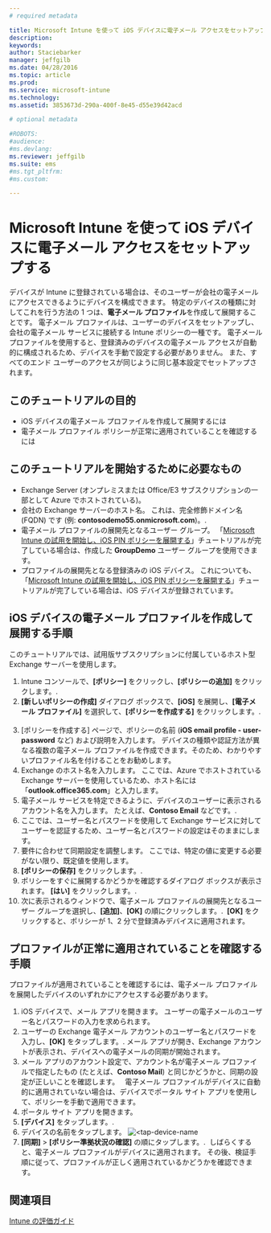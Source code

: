 ```yaml
---
# required metadata

title: Microsoft Intune を使って iOS デバイスに電子メール アクセスをセットアップする | Microsoft Intune
description:
keywords:
author: Staciebarker
manager: jeffgilb
ms.date: 04/28/2016
ms.topic: article
ms.prod:
ms.service: microsoft-intune
ms.technology:
ms.assetid: 3853673d-290a-400f-8e45-d55e39d42acd

# optional metadata

#ROBOTS:
#audience:
#ms.devlang:
ms.reviewer: jeffgilb
ms.suite: ems
#ms.tgt_pltfrm:
#ms.custom:

---
```


# Microsoft Intune を使って iOS デバイスに電子メール アクセスをセットアップする
デバイスが Intune に登録されている場合は、そのユーザーが会社の電子メールにアクセスできるようにデバイスを構成できます。 特定のデバイスの種類に対してこれを行う方法の 1 つは、**電子メール プロファイル**を作成して展開することです。 電子メール プロファイルは、ユーザーのデバイスをセットアップし、会社の電子メール サービスに接続する Intune ポリシーの一種です。
電子メール プロファイルを使用すると、登録済みのデバイスの電子メール アクセスが自動的に構成されるため、デバイスを手動で設定する必要がありません。 また、すべてのエンド ユーザーのアクセスが同じように同じ基本設定でセットアップされます。

## このチュートリアルの目的

- iOS デバイスの電子メール プロファイルを作成して展開するには
- 電子メール プロファイル ポリシーが正常に適用されていることを確認するには

## このチュートリアルを開始するために必要なもの

- Exchange Server (オンプレミスまたは Office/E3 サブスクリプションの一部として Azure でホストされている)。
- 会社の Exchange サーバーのホスト名。 これは、完全修飾ドメイン名 (FQDN) です (例: **contosodemo55.onmicrosoft.com**)。.
- 電子メール プロファイルの展開先となるユーザー グループ。 「[Microsoft Intune の試用を開始し、iOS PIN ポリシーを展開する](start-a-microsoft-intune-trial-and-deploy-ios-pin-policy.md)」チュートリアルが完了している場合は、作成した **GroupDemo** ユーザー グループを使用できます。
- プロファイルの展開先となる登録済みの iOS デバイス。 これについても、「[Microsoft Intune の試用を開始し、iOS PIN ポリシーを展開する](start-a-microsoft-intune-trial-and-deploy-ios-pin-policy.md)」チュートリアルが完了している場合は、iOS デバイスが登録されています。

## iOS デバイスの電子メール プロファイルを作成して展開する手順

このチュートリアルでは、試用版サブスクリプションに付属しているホスト型 Exchange サーバーを使用します。
1. Intune コンソールで、**[ポリシー]** をクリックし、**[ポリシーの追加]** をクリックします。.
![<add-policy>](./media/Email-Walkthrough/Email-Walkthrough-1.png)
2. **[新しいポリシーの作成]** ダイアログ ボックスで、**[iOS]** を展開し、**[電子メール プロファイル]** を選択して、**[ポリシーを作成する]** をクリックします。.
![<ios-email-profile-policy>](./media/Email-Walkthrough/Email-Walkthrough-2.png)
3. [ポリシーを作成する] ページで、ポリシーの名前 (**iOS email profile - user-password** など) および説明を入力します。 デバイスの種類や認証方法が異なる複数の電子メール プロファイルを作成できます。そのため、わかりやすいプロファイル名を付けることをお勧めします。
4. Exchange のホスト名を入力します。 ここでは、Azure でホストされている Exchange サーバーを使用しているため、ホスト名には「**outlook.office365.com**」と入力します。
![<add-exchange-host-name>](./media/Email-Walkthrough/Email-Walkthrough-3.png)
5. 電子メール サービスを特定できるように、デバイスのユーザーに表示されるアカウント名を入力します。 たとえば、**Contoso Email** などです。.
6. ここでは、ユーザー名とパスワードを使用して Exchange サービスに対してユーザーを認証するため、ユーザー名とパスワードの設定はそのままにします。
7. 要件に合わせて同期設定を調整します。 ここでは、特定の値に変更する必要がない限り、既定値を使用します。  
8. **[ポリシーの保存]** をクリックします。.
9. ポリシーをすぐに展開するかどうかを確認するダイアログ ボックスが表示されます。 **[はい]** をクリックします。.
![<deploy-policy-now-dialog>](./media/Email-Walkthrough/Email-Walkthrough-4.png)
10. 次に表示されるウィンドウで、電子メール プロファイルの展開先となるユーザー グループを選択し、**[追加]**、**[OK]** の順にクリックします。.
![<finish-add-policy>](./media/Email-Walkthrough/Email-Walkthrough-5.png)
**[OK]** をクリックすると、ポリシーが 1、2 分で登録済みデバイスに適用されます。

## プロファイルが正常に適用されていることを確認する手順

プロファイルが適用されていることを確認するには、電子メール プロファイルを展開したデバイスのいずれかにアクセスする必要があります。
1. iOS デバイスで、メール アプリを開きます。
ユーザーの電子メールのユーザー名とパスワードの入力を求められます。
![<verify-policy-add-password>](./media/Email-Walkthrough/Email-Walkthrough-6.png)
2. ユーザーの Exchange 電子メール アカウントのユーザー名とパスワードを入力し、**[OK]** をタップします。.
 メール アプリが開き、Exchange アカウントが表示され、デバイスへの電子メールの同期が開始されます。
![<exchange-account-opens>](./media/Email-Walkthrough/Email-Walkthrough-7.png)
3. メール アプリのアカウント設定で、アカウント名が電子メール プロファイルで指定したもの (たとえば、**Contoso Mail**) と同じかどうかと、同期の設定が正しいことを確認します。
![<check-account-settings>](./media/Email-Walkthrough/Email-Walkthrough-8.png)
![<check-email-account-name>](./media/Email-Walkthrough/Email-Walkthrough-9.png)
  電子メール プロファイルがデバイスに自動的に適用されていない場合は、デバイスでポータル サイト アプリを使用して、ポリシーを手動で適用できます。
1. ポータル サイト アプリを開きます。
2. **[デバイス]** をタップします。.
3. デバイスの名前をタップします。
![<tap-device-name](./media/Email-Walkthrough/Email-Walkthrough-10.png)
4. **[同期]** > **[ポリシー準拠状況の確認]** の順にタップします。.
![<tap-sync-check-device>](./media/Email-Walkthrough/Email-Walkthrough-11.png)
しばらくすると、電子メール プロファイルがデバイスに適用されます。 その後、検証手順に従って、プロファイルが正しく適用されているかどうかを確認できます。

## 関連項目
[Intune の評価ガイド](get-started-with-a-30-day-trial-of-microsoft-intune.md)


<!--HONumber=May16_HO1-->


